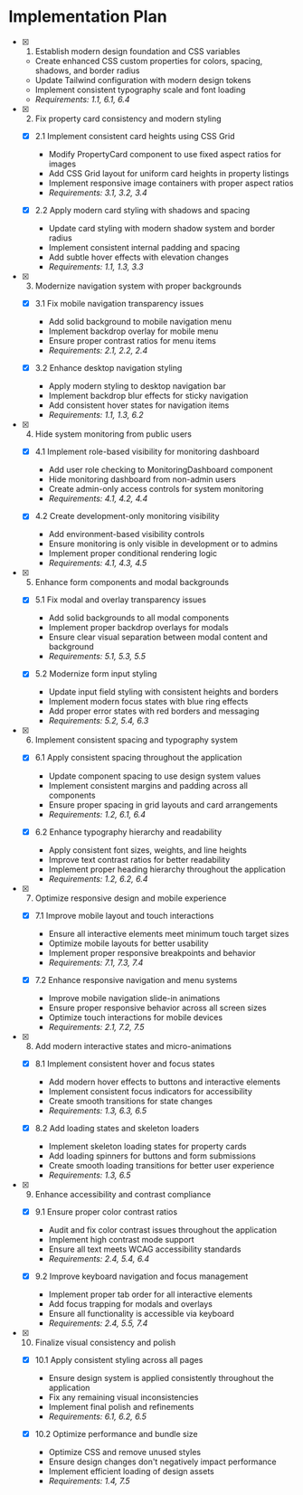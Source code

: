 # Implementation Plan

- [x] 1. Establish modern design foundation and CSS variables
  - Create enhanced CSS custom properties for colors, spacing, shadows, and border radius
  - Update Tailwind configuration with modern design tokens
  - Implement consistent typography scale and font loading
  - _Requirements: 1.1, 6.1, 6.4_

- [x] 2. Fix property card consistency and modern styling
  - [x] 2.1 Implement consistent card heights using CSS Grid
    - Modify PropertyCard component to use fixed aspect ratios for images
    - Add CSS Grid layout for uniform card heights in property listings
    - Implement responsive image containers with proper aspect ratios
    - _Requirements: 3.1, 3.2, 3.4_

  - [x] 2.2 Apply modern card styling with shadows and spacing
    - Update card styling with modern shadow system and border radius
    - Implement consistent internal padding and spacing
    - Add subtle hover effects with elevation changes
    - _Requirements: 1.1, 1.3, 3.3_

- [x] 3. Modernize navigation system with proper backgrounds
  - [x] 3.1 Fix mobile navigation transparency issues
    - Add solid background to mobile navigation menu
    - Implement backdrop overlay for mobile menu
    - Ensure proper contrast ratios for menu items
    - _Requirements: 2.1, 2.2, 2.4_

  - [x] 3.2 Enhance desktop navigation styling
    - Apply modern styling to desktop navigation bar
    - Implement backdrop blur effects for sticky navigation
    - Add consistent hover states for navigation items
    - _Requirements: 1.1, 1.3, 6.2_

- [x] 4. Hide system monitoring from public users
  - [x] 4.1 Implement role-based visibility for monitoring dashboard
    - Add user role checking to MonitoringDashboard component
    - Hide monitoring dashboard from non-admin users
    - Create admin-only access controls for system monitoring
    - _Requirements: 4.1, 4.2, 4.4_

  - [x] 4.2 Create development-only monitoring visibility
    - Add environment-based visibility controls
    - Ensure monitoring is only visible in development or to admins
    - Implement proper conditional rendering logic
    - _Requirements: 4.1, 4.3, 4.5_

- [x] 5. Enhance form components and modal backgrounds
  - [x] 5.1 Fix modal and overlay transparency issues
    - Add solid backgrounds to all modal components
    - Implement proper backdrop overlays for modals
    - Ensure clear visual separation between modal content and background
    - _Requirements: 5.1, 5.3, 5.5_

  - [x] 5.2 Modernize form input styling
    - Update input field styling with consistent heights and borders
    - Implement modern focus states with blue ring effects
    - Add proper error states with red borders and messaging
    - _Requirements: 5.2, 5.4, 6.3_

- [x] 6. Implement consistent spacing and typography system
  - [x] 6.1 Apply consistent spacing throughout the application
    - Update component spacing to use design system values
    - Implement consistent margins and padding across all components
    - Ensure proper spacing in grid layouts and card arrangements
    - _Requirements: 1.2, 6.1, 6.4_

  - [x] 6.2 Enhance typography hierarchy and readability
    - Apply consistent font sizes, weights, and line heights
    - Improve text contrast ratios for better readability
    - Implement proper heading hierarchy throughout the application
    - _Requirements: 1.2, 6.2, 6.4_

- [x] 7. Optimize responsive design and mobile experience
  - [x] 7.1 Improve mobile layout and touch interactions
    - Ensure all interactive elements meet minimum touch target sizes
    - Optimize mobile layouts for better usability
    - Implement proper responsive breakpoints and behavior
    - _Requirements: 7.1, 7.3, 7.4_

  - [x] 7.2 Enhance responsive navigation and menu systems
    - Improve mobile navigation slide-in animations
    - Ensure proper responsive behavior across all screen sizes
    - Optimize touch interactions for mobile devices
    - _Requirements: 2.1, 7.2, 7.5_

- [x] 8. Add modern interactive states and micro-animations
  - [x] 8.1 Implement consistent hover and focus states
    - Add modern hover effects to buttons and interactive elements
    - Implement consistent focus indicators for accessibility
    - Create smooth transitions for state changes
    - _Requirements: 1.3, 6.3, 6.5_

  - [x] 8.2 Add loading states and skeleton loaders
    - Implement skeleton loading states for property cards
    - Add loading spinners for buttons and form submissions
    - Create smooth loading transitions for better user experience
    - _Requirements: 1.3, 6.5_

- [x] 9. Enhance accessibility and contrast compliance
  - [x] 9.1 Ensure proper color contrast ratios
    - Audit and fix color contrast issues throughout the application
    - Implement high contrast mode support
    - Ensure all text meets WCAG accessibility standards
    - _Requirements: 2.4, 5.4, 6.4_

  - [x] 9.2 Improve keyboard navigation and focus management
    - Implement proper tab order for all interactive elements
    - Add focus trapping for modals and overlays
    - Ensure all functionality is accessible via keyboard
    - _Requirements: 2.4, 5.5, 7.4_

- [x] 10. Finalize visual consistency and polish
  - [x] 10.1 Apply consistent styling across all pages
    - Ensure design system is applied consistently throughout the application
    - Fix any remaining visual inconsistencies
    - Implement final polish and refinements
    - _Requirements: 6.1, 6.2, 6.5_

  - [x] 10.2 Optimize performance and bundle size
    - Optimize CSS and remove unused styles
    - Ensure design changes don't negatively impact performance
    - Implement efficient loading of design assets
    - _Requirements: 1.4, 7.5_